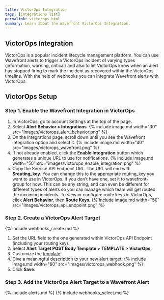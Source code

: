 ```yaml
---
title: VictorOps Integration
tags: [integrations list]
permalink: victorops.html
summary: Learn about the Wavefront VictorOps Integration.
---
```

## VictorOps Integration

VictorOps is a popular incident lifecycle management platform.
You can use Wavefront alerts to trigger a VictorOps incident of varying types (information, warning, critical) and also to let VictorOps know when an alert has stopped firing to mark the incident as recovered within the VictorOps timeline. With the help of webhooks you can integrate Wavefront alerts with VictorOps.
## VictorOps Setup



### Step 1. Enable the Wavefront Integration in VictorOps

1. In VictorOps, go to account Settings at the top of the page.
1. Select **Alert Behavior > Integrations**.
{% include image.md width="30" src="images/victorops_alert_behavior.png" %}
1. On the Integrations page, scroll down until you see the Wavefront integration option and select it.
{% include image.md width="40" src="images/victorops_wavefront.png" %}
1. If not already enabled, click the **Enable Integration** button which generates a unique URL to use for notifications.
{% include image.md width="50" src="images/victorops_enable_integration.png" %}
1. Copy the Service API Endpoint URL. The URL will end with **$routing_key**.  You can change this to the appropriate routing_key you want to use in VictorOps.  If you don't have one, set it to wavefront-group for now.  This can be any string, and can even be different for different types of alerts so you can manage which team will get routed the incoming incidents. To view or configure route keys in VictorOps, click **Alert Behavior**, then **Route Keys**.
{% include image.md width="50" src="images/victorops_api_endpoint.png" %}

### Step 2. Create a VictorOps Alert Target 

{% include webhooks_create.md %}
1. Set the URL field to the one generated within VictorOps API Endpoint (including your routing key).
1. Select **Alert Target POST Body Template > TEMPLATE > VictorOps**.
1. Customize the [template](https://docs.wavefront.com/alert_target_customizing.html).
1. Give a meaningful description to your new alert target:
{% include image.md width="90" src="images/victorops_webhook.png" %}
1. Click **Save**. 

### Step 3. Add the VictorOps Alert Target to a Wavefront Alert

{% include alerts.md %}
{% include webhooks_select.md %}
